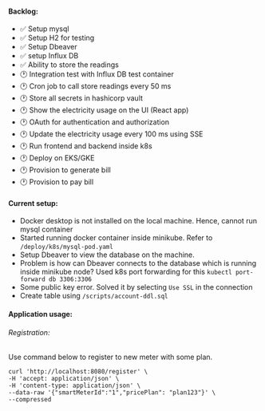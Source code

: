 #### Backlog:
- ✅ Setup mysql
- ✅ Setup H2 for testing
- ✅ Setup Dbeaver
- ✅ setup Influx DB
- ✅ Ability to store the readings
- 🕐 Integration test with Influx DB test container
- 🕐 Cron job to call store readings every 50 ms
- 🕐 Store all secrets in hashicorp vault
- 🕐 Show the electricity usage on the UI (React app)
- 🕐 OAuth for authentication and authorization
- 🕐 Update the electricity usage every 100 ms using SSE
- 🕐 Run frontend and backend inside k8s
- 🕐 Deploy on EKS/GKE
- 🕐 Provision to generate bill
- 🕐 Provision to pay bill

#### Current setup:
- Docker desktop is not installed on the local machine. Hence, cannot run mysql container
- Started running docker container inside minikube. Refer to `/deploy/k8s/mysql-pod.yaml`
- Setup Dbeaver to view the database on the machine.
- Problem is how can Dbeaver connects to the database which is running inside minikube node? Used k8s port forwarding for this `kubectl port-forward db 3306:3306`
- Some public key error. Solved it by selecting `Use SSL` in the connection
- Create table using `/scripts/account-ddl.sql`

#### Application usage:
###### Registration:
Use command below to register to new meter with some plan.
``` 
curl 'http://localhost:8080/register' \
-H 'accept: application/json' \
-H 'content-type: application/json' \
--data-raw '{"smartMeterId":"1","pricePlan": "plan123"}' \
--compressed
```
